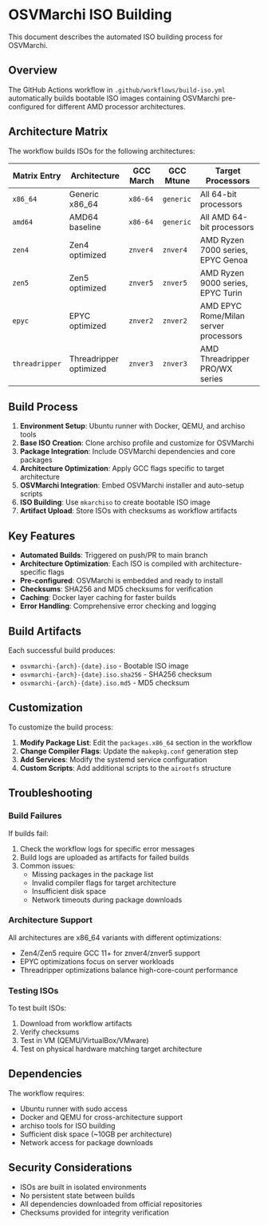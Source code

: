 # OSVMarchi ISO Building

This document describes the automated ISO building process for OSVMarchi.

## Overview

The GitHub Actions workflow in `.github/workflows/build-iso.yml` automatically builds bootable ISO images containing OSVMarchi pre-configured for different AMD processor architectures.

## Architecture Matrix

The workflow builds ISOs for the following architectures:

| Matrix Entry | Architecture | GCC March | GCC Mtune | Target Processors |
|--------------|-------------|-----------|-----------|------------------|
| `x86_64` | Generic x86_64 | `x86-64` | `generic` | All 64-bit processors |
| `amd64` | AMD64 baseline | `x86-64` | `generic` | All AMD 64-bit processors |
| `zen4` | Zen4 optimized | `znver4` | `znver4` | AMD Ryzen 7000 series, EPYC Genoa |
| `zen5` | Zen5 optimized | `znver5` | `znver5` | AMD Ryzen 9000 series, EPYC Turin |
| `epyc` | EPYC optimized | `znver2` | `znver2` | AMD EPYC Rome/Milan server processors |
| `threadripper` | Threadripper optimized | `znver3` | `znver3` | AMD Threadripper PRO/WX series |

## Build Process

1. **Environment Setup**: Ubuntu runner with Docker, QEMU, and archiso tools
2. **Base ISO Creation**: Clone archiso profile and customize for OSVMarchi
3. **Package Integration**: Include OSVMarchi dependencies and core packages
4. **Architecture Optimization**: Apply GCC flags specific to target architecture
5. **OSVMarchi Integration**: Embed OSVMarchi installer and auto-setup scripts
6. **ISO Building**: Use `mkarchiso` to create bootable ISO image
7. **Artifact Upload**: Store ISOs with checksums as workflow artifacts

## Key Features

- **Automated Builds**: Triggered on push/PR to main branch
- **Architecture Optimization**: Each ISO is compiled with architecture-specific flags
- **Pre-configured**: OSVMarchi is embedded and ready to install
- **Checksums**: SHA256 and MD5 checksums for verification
- **Caching**: Docker layer caching for faster builds
- **Error Handling**: Comprehensive error checking and logging

## Build Artifacts

Each successful build produces:
- `osvmarchi-{arch}-{date}.iso` - Bootable ISO image
- `osvmarchi-{arch}-{date}.iso.sha256` - SHA256 checksum
- `osvmarchi-{arch}-{date}.iso.md5` - MD5 checksum

## Customization

To customize the build process:

1. **Modify Package List**: Edit the `packages.x86_64` section in the workflow
2. **Change Compiler Flags**: Update the `makepkg.conf` generation step
3. **Add Services**: Modify the systemd service configuration
4. **Custom Scripts**: Add additional scripts to the `airootfs` structure

## Troubleshooting

### Build Failures

If builds fail:

1. Check the workflow logs for specific error messages
2. Build logs are uploaded as artifacts for failed builds
3. Common issues:
   - Missing packages in the package list
   - Invalid compiler flags for target architecture
   - Insufficient disk space
   - Network timeouts during package downloads

### Architecture Support

All architectures are x86_64 variants with different optimizations:
- Zen4/Zen5 require GCC 11+ for znver4/znver5 support
- EPYC optimizations focus on server workloads
- Threadripper optimizations balance high-core-count performance

### Testing ISOs

To test built ISOs:

1. Download from workflow artifacts
2. Verify checksums
3. Test in VM (QEMU/VirtualBox/VMware)
4. Test on physical hardware matching target architecture

## Dependencies

The workflow requires:
- Ubuntu runner with sudo access
- Docker and QEMU for cross-architecture support
- archiso tools for ISO building
- Sufficient disk space (~10GB per architecture)
- Network access for package downloads

## Security Considerations

- ISOs are built in isolated environments
- No persistent state between builds
- All dependencies downloaded from official repositories
- Checksums provided for integrity verification